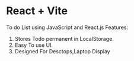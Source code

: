 # React + Vite

To do List using JavaScript and React.js
Features:
1. Stores Todo  permanent  in LocalStorage.
2. Easy To use UI.
3. Designed For Desctops,Laptop Display
   

